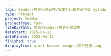 ```yaml
---
tags: SeaWar/热更步骤调整/版本对比和资源下载 mytodo
type: Project
project: SeaWar
projectType: Task
fileDirPath: 项目/SeaWar/热更步骤调整
dateStart: 2025-04-12
dateFinish: 2025-04-12
finished: true
displayIcon: pixel-banner-images/项目任务.png
---
```






